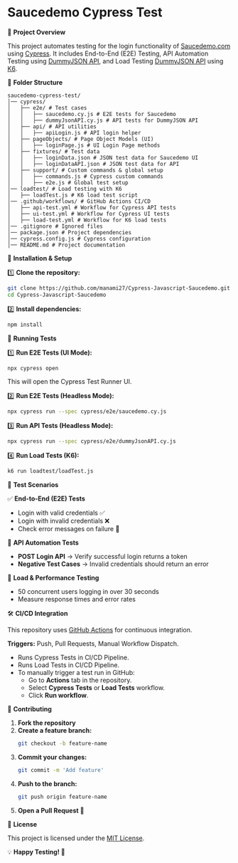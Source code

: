 # Saucedemo Cypress Test

📌 **Project Overview**

This project automates testing for the login functionality of [Saucedemo.com](https://www.saucedemo.com) using [Cypress](https://www.cypress.io/). It includes End-to-End (E2E) Testing, API Automation Testing using [DummyJSON API](https://dummyjson.com/), and Load Testing [DummyJSON API](https://dummyjson.com/) using [K6](https://k6.io/).

📂 **Folder Structure**

```
saucedemo-cypress-test/
│── cypress/
│   ├── e2e/ # Test cases
│   │   ├── saucedemo.cy.js # E2E tests for Saucedemo
│   │   ├── dummyJsonAPI.cy.js # API tests for DummyJSON API
│   ├── api/ # API utilities
│   │   ├── apiLogin.js # API login helper
│   ├── pageObjects/ # Page Object Models (UI)
│   │   ├── loginPage.js # UI Login Page methods
│   ├── fixtures/ # Test data
│   │   ├── loginData.json # JSON test data for Saucedemo UI
│   │   ├── loginDataAPI.json # JSON test data for API
│   ├── support/ # Custom commands & global setup
│   │   ├── commands.js # Cypress custom commands
│   │   ├── e2e.js # Global test setup
│── loadtest/ # Load testing with K6
│   ├── loadTest.js # K6 load test script
│── .github/workflows/ # GitHub Actions CI/CD
│   ├── api-test.yml # Workflow for Cypress API tests
│   ├── ui-test.yml # Workflow for Cypress UI tests
│   ├── load-test.yml # Workflow for K6 load tests
│── .gitignore # Ignored files
│── package.json # Project dependencies
│── cypress.config.js # Cypress configuration
│── README.md # Project documentation

```

🚀 **Installation & Setup**

1️⃣ **Clone the repository:**

```bash
git clone https://github.com/manami27/Cypress-Javascript-Saucedemo.git
cd Cypress-Javascript-Saucedemo
```

2️⃣ **Install dependencies:**

```bash
npm install
```

🧪 **Running Tests**

1️⃣ **Run E2E Tests (UI Mode):**

```bash
npx cypress open
```

This will open the Cypress Test Runner UI.

2️⃣ **Run E2E Tests (Headless Mode):**

```bash
npx cypress run --spec cypress/e2e/saucedemo.cy.js
```

3️⃣ **Run API Tests (Headless Mode):**

```bash
npx cypress run --spec cypress/e2e/dummyJsonAPI.cy.js
```

4️⃣ **Run Load Tests (K6):**

```bash
k6 run loadtest/loadTest.js
```

🧪 **Test Scenarios**

✅ **End-to-End (E2E) Tests**

- Login with valid credentials ✅
- Login with invalid credentials ❌
- Check error messages on failure 🛑

🔗 **API Automation Tests**

- **POST Login API** → Verify successful login returns a token
- **Negative Test Cases** → Invalid credentials should return an error

🚦 **Load & Performance Testing**

- 50 concurrent users logging in over 30 seconds
- Measure response times and error rates

🛠 **CI/CD Integration**

This repository uses [GitHub Actions](https://docs.github.com/en/actions) for continuous integration.

**Triggers:** Push, Pull Requests, Manual Workflow Dispatch.

- Runs Cypress Tests in CI/CD Pipeline.
- Runs Load Tests in CI/CD Pipeline.
- To manually trigger a test run in GitHub:
  - Go to **Actions** tab in the repository.
  - Select **Cypress Tests** or **Load Tests** workflow.
  - Click **Run workflow**.

🤝 **Contributing**

1. **Fork the repository**
2. **Create a feature branch:**
   ```bash
   git checkout -b feature-name
   ```
3. **Commit your changes:**
   ```bash
   git commit -m 'Add feature'
   ```
4. **Push to the branch:**
   ```bash
   git push origin feature-name
   ```
5. **Open a Pull Request 🚀**

🐝 **License**

This project is licensed under the [MIT License](LICENSE).

💡 **Happy Testing! 🚀**
